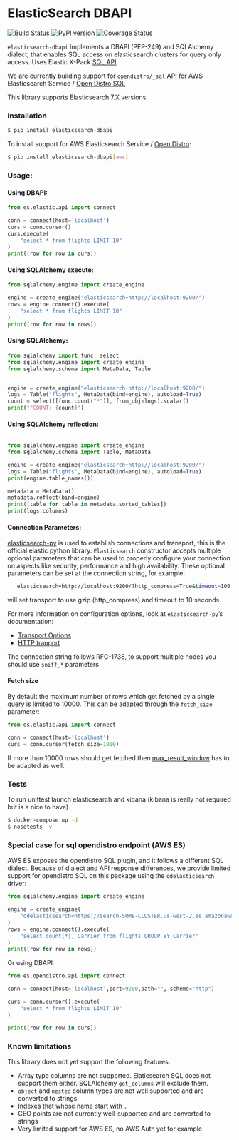 # ElasticSearch DBAPI


[![Build Status](https://github.com/preset-io/elasticsearch-dbapi/workflows/Python/badge.svg)](https://github.com/preset-io/elasticsearch-dbapi/actions)
[![PyPI version](https://badge.fury.io/py/elasticsearch-dbapi.svg)](https://badge.fury.io/py/elasticsearch-dbapi)
[![Coverage Status](https://codecov.io/github/preset-io/elasticsearch-dbapi/coverage.svg?branch=master)](https://codecov.io/github/preset-io/elasticsearch-dbapi)


`elasticsearch-dbapi` Implements a DBAPI (PEP-249) and SQLAlchemy dialect, 
that enables SQL access on elasticsearch clusters for query only access. 
Uses Elastic X-Pack [SQL API](https://www.elastic.co/guide/en/elasticsearch/reference/current/xpack-sql.html)

We are currently building support for `opendistro/_sql` API for AWS Elasticsearch Service / [Open Distro SQL](https://opendistro.github.io/for-elasticsearch-docs/docs/sql/) 

This library supports Elasticsearch 7.X versions.

### Installation

```bash
$ pip install elasticsearch-dbapi
```  

To install support for AWS Elasticsearch Service / [Open Distro](https://opendistro.github.io/for-elasticsearch/features/SQL%20Support.html):

```bash
$ pip install elasticsearch-dbapi[aws]
```  

### Usage:

#### Using DBAPI:

```python
from es.elastic.api import connect

conn = connect(host='localhost')
curs = conn.cursor()
curs.execute(
    "select * from flights LIMIT 10"
)
print([row for row in curs])
```

#### Using SQLAlchemy execute:

```python
from sqlalchemy.engine import create_engine

engine = create_engine("elasticsearch+http://localhost:9200/")
rows = engine.connect().execute(
    "select * from flights LIMIT 10"
)
print([row for row in rows])
```

#### Using SQLAlchemy:

```python
from sqlalchemy import func, select
from sqlalchemy.engine import create_engine
from sqlalchemy.schema import MetaData, Table


engine = create_engine("elasticsearch+http://localhost:9200/")
logs = Table("flights", MetaData(bind=engine), autoload=True)
count = select([func.count("*")], from_obj=logs).scalar()
print(f"COUNT: {count}")
```

#### Using SQLAlchemy reflection:

```python

from sqlalchemy.engine import create_engine
from sqlalchemy.schema import Table, MetaData

engine = create_engine("elasticsearch+http://localhost:9200/")
logs = Table("flights", MetaData(bind=engine), autoload=True)
print(engine.table_names())

metadata = MetaData()
metadata.reflect(bind=engine)
print([table for table in metadata.sorted_tables])
print(logs.columns)
```

#### Connection Parameters:

[elasticsearch-py](https://elasticsearch-py.readthedocs.io/en/master/index.html)
is used to establish connections and transport, this is the official
elastic python library. `Elasticsearch` constructor accepts multiple optional parameters
that can be used to properly configure your connection on aspects like security, performance 
and high availability. These optional parameters can be set at the connection string, for
example:

 ```bash
    elasticsearch+http://localhost:9200/?http_compress=True&timeout=100
```
will set transport to use gzip (http_compress) and timeout to 10 seconds.

For more information on configuration options, look at `elasticsearch-py`’s documentation:
- [Transport Options](https://elasticsearch-py.readthedocs.io/en/master/connection.html#transport)
- [HTTP tranport](https://elasticsearch-py.readthedocs.io/en/master/transports.html#urllib3httpconnection)

The connection string follows RFC-1738, to support multiple nodes you should use `sniff_*` parameters

#### Fetch size

By default the maximum number of rows which get fetched by a single query
is limited to 10000. This can be adapted through the `fetch_size`
parameter:
```python
from es.elastic.api import connect

conn = connect(host='localhost')
curs = conn.cursor(fetch_size=1000)
```
If more than 10000 rows should get fetched then
[max_result_window](https://www.elastic.co/guide/en/elasticsearch/reference/7.x/index-modules.html#dynamic-index-settings)
has to be adapted as well.

### Tests

To run unittest launch elasticsearch and kibana (kibana is really not required but is a nice to have)

```bash
$ docker-compose up -d
$ nosetests -v
```

### Special case for sql opendistro endpoint (AWS ES)

AWS ES exposes the opendistro SQL plugin, and it follows a different SQL dialect. 
Because of dialect and API response differences, we provide limited support for opendistro SQL 
on this package using the `odelasticsearch` driver:

```python
from sqlalchemy.engine import create_engine

engine = create_engine(
    "odelasticsearch+https://search-SOME-CLUSTER.us-west-2.es.amazonaws.com:443/"
)
rows = engine.connect().execute(
    "select count(*), Carrier from flights GROUP BY Carrier"
)
print([row for row in rows])
```

Or using DBAPI:
```python
from es.opendistro.api import connect

conn = connect(host='localhost',port=9200,path="", scheme="http")

curs = conn.cursor().execute(
    "select * from flights LIMIT 10"
)

print([row for row in curs])
```

### Known limitations

This library does not yet support the following features:

- Array type columns are not supported. Elaticsearch SQL does not support them either. 
SQLAlchemy `get_columns` will exclude them.
- `object` and `nested` column types are not well supported and are converted to strings
- Indexes that whose name start with `.`
- GEO points are not currently well-supported and are converted to strings
- Very limited support for AWS ES, no AWS Auth yet for example
